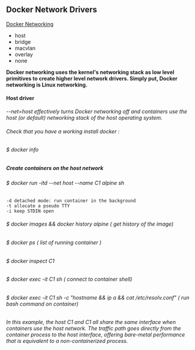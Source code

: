 ## Docker Network Drivers

[Docker Networking](https://success.docker.com/article/networking)

  * host 
  * bridge 
  * macvlan 
  * overlay 
  * none  

**Docker networking uses the kernel's networking stack as low level primitives to create higher level network drivers. Simply put, Docker networking is Linux networking.**

#### Host driver

*--net=host effectively turns Docker networking off and containers use the host (or default) networking stack of the host operating system.*

###### Check that you have a working install docker :
###### $ docker info

##### Create containers on the host network
###### $ docker run -itd --net host --name C1 alpine sh 
	-d detached mode: run container in the background 
	-t allocate a pseudo TTY
	-i keep STDIN open

###### $ docker images && docker history alpine ( get history of the image)
###### $ docker ps ( list of running container )
###### $ docker inspect C1
###### $ docker exec -it C1 sh ( connect to container shell)
###### $ docker exec -it C1 sh -c "hostname && ip a && cat /etc/resolv.conf" ( run bash command on container)

*In this example, the host C1 and C1 all share the same interface  when containers use the host network.*
*The traffic path goes directly from the container process to the host interface, offering bare-metal performance that is equivalent to a non-containerized process.*
